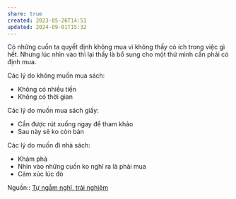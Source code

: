 ```yaml
---
share: true
created: 2023-05-26T14:51
updated: 2024-09-01T15:32
---
```

Có những cuốn ta quyết định không mua vì không thấy có ích trong việc gì hết. Nhưng lúc nhìn vào thì lại thấy là bổ sung cho một thứ mình cần phải có định mua.

Các lý do không muốn mua sách:
-   Không có nhiều tiền
-   Không có thời gian

Các lý do muốn mua sách giấy:
-   Cần được rút xuống ngay để tham khảo
-   Sau này sẽ ko còn bán

Các lý do muốn đi nhà sách:
- Khám phá
- Nhìn vào những cuốn ko nghĩ ra là phải mua
- Cảm xúc lúc đó

Nguồn:: [Tự ngẫm nghĩ, trải nghiệm](../../../%E2%9A%A1Hi%E1%BB%83u%20bi%E1%BA%BFt%20s%C3%A2u/%CE%9E%20Ngu%E1%BB%93n/T%E1%BB%B1%20ng%E1%BA%ABm%20ngh%C4%A9,%20tr%E1%BA%A3i%20nghi%E1%BB%87m.md)

